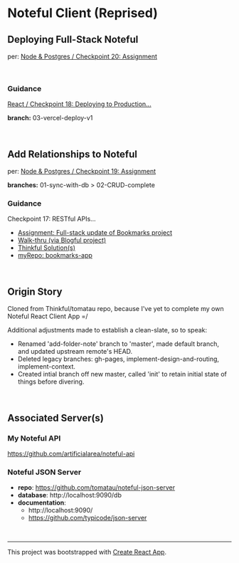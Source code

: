 # Noteful Client (Reprised)

## Deploying Full-Stack Noteful

per: [Node & Postgres / Checkpoint 20: Assignment](https://courses.thinkful.com/node-postgres-v1/checkpoint/20#assignment)


<br />

### Guidance

[React / Checkpoint 18: Deploying to Production...](https://courses.thinkful.com/react-v1/checkpoint/18)

**branch:** 03-vercel-deploy-v1

<br/>


## Add Relationships to Noteful

per: [Node & Postgres / Checkpoint 19: Assignment](https://courses.thinkful.com/node-postgres-v1/checkpoint/19#assignment)

**branches:** 01-sync-with-db > 02-CRUD-complete

### Guidance

Checkpoint 17: RESTful APIs...
* [Assignment: Full-stack update of Bookmarks project](https://courses.thinkful.com/node-postgres-v1/checkpoint/17#assignment)
* [Walk-thru (via Blogful project)](https://courses.thinkful.com/node-postgres-v1/checkpoint/17#full-stack-rest)
* [Thinkful Solution(s)](https://courses.thinkful.com/node-postgres-v1/checkpoint/17#solution)
* [myRepo: bookmarks-app](https://github.com/artificialarea/bookmarks-app/tree/me-PATCH)

<br />

## Origin Story
Cloned from Thinkful/tomatau repo, because I've yet to complete my own Noteful React Client App =/ 

Additional adjustments made to establish a clean-slate, so to speak:
* Renamed 'add-folder-note' branch to 'master', made default branch, and updated upstream remote's HEAD.
* Deleted legacy branches: gh-pages, implement-design-and-routing, implement-context.
* Created intial branch off new master, called 'init' to retain initial state of things before divering.

<br />

## Associated Server(s)

### My Noteful API

https://github.com/artificialarea/noteful-api


### Noteful JSON Server
* **repo**: https://github.com/tomatau/noteful-json-server
* **database**: http://localhost:9090/db
* **documentation**:
  * http://localhost:9090/
  * https://github.com/typicode/json-server


<br />

<hr />


This project was bootstrapped with [Create React App](https://github.com/facebook/create-react-app).
